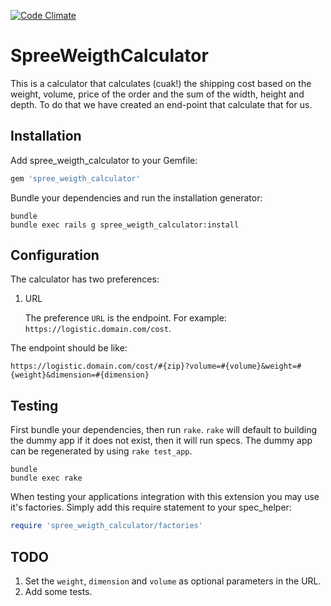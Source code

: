 [![Code Climate](https://codeclimate.com/github/MatayoshiMariano/spree_weigth_calculator/badges/gpa.svg)](https://codeclimate.com/github/MatayoshiMariano/spree_weigth_calculator)

SpreeWeigthCalculator
=====================

This is a calculator that calculates (cuak!) the shipping cost based on the weight, volume, price of the order and the sum of the width, height and depth. To do that we have created an end-point that calculate that for us.

Installation
------------

Add spree_weigth_calculator to your Gemfile:

```ruby
gem 'spree_weigth_calculator'
```

Bundle your dependencies and run the installation generator:

```shell
bundle
bundle exec rails g spree_weigth_calculator:install
```

Configuration
----------
The calculator has two preferences:

1. URL

   The preference `URL` is the endpoint. For example: `https://logistic.domain.com/cost`.

The endpoint should be like:

`https://logistic.domain.com/cost/#{zip}?volume=#{volume}&weight=#{weight}&dimension=#{dimension}`

Testing
-------

First bundle your dependencies, then run `rake`. `rake` will default to building the dummy app if it does not exist, then it will run specs. The dummy app can be regenerated by using `rake test_app`.

```shell
bundle
bundle exec rake
```

When testing your applications integration with this extension you may use it's factories.
Simply add this require statement to your spec_helper:

```ruby
require 'spree_weigth_calculator/factories'
```

TODO
----

1.  Set the `weight`, `dimension` and `volume` as optional parameters in the URL.
2.  Add some tests.
